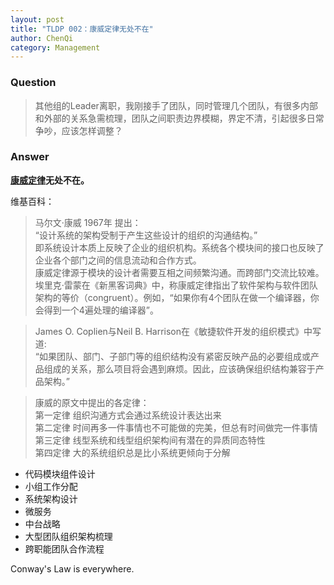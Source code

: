 ```yaml
---
layout: post
title: "TLDP 002：康威定律无处不在"
author: ChenQi
category: Management
---
```

### Question

> 其他组的Leader离职，我刚接手了团队，同时管理几个团队，有很多内部和外部的关系急需梳理，团队之间职责边界模糊，界定不清，引起很多日常争吵，应该怎样调整？

### Answer

**[康威定律](https://zh.wikipedia.org/wiki/%E5%BA%B7%E5%A8%81%E5%AE%9A%E5%BE%8B)无处不在。**  

维基百科：
> 马尔文·康威 1967年 提出：  
“设计系统的架构受制于产生这些设计的组织的沟通结构。”  
即系统设计本质上反映了企业的组织机构。系统各个模块间的接口也反映了企业各个部门之间的信息流动和合作方式。  
康威定律源于模块的设计者需要互相之间频繁沟通。而跨部门交流比较难。  
埃里克·雷蒙在《新黑客词典》中，称康威定律指出了软件架构与软件团队架构的等价（congruent）。例如，“如果你有4个团队在做一个编译器，你会得到一个4遍处理的编译器”。  

> James O. Coplien与Neil B. Harrison在《敏捷软件开发的组织模式》中写道:  
“如果团队、部门、子部门等的组织结构没有紧密反映产品的必要组成或产品组成的关系，那么项目将会遇到麻烦。因此，应该确保组织结构兼容于产品架构。”

> 康威的原文中提出的各定律：  
第一定律 组织沟通方式会通过系统设计表达出来  
第二定律 时间再多一件事情也不可能做的完美，但总有时间做完一件事情  
第三定律 线型系统和线型组织架构间有潜在的异质同态特性  
第四定律 大的系统组织总是比小系统更倾向于分解  

+ 代码模块组件设计
+ 小组工作分配
+ 系统架构设计
+ 微服务
+ 中台战略
+ 大型团队组织架构梳理
+ 跨职能团队合作流程

Conway's Law is everywhere.
